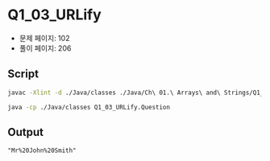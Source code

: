 # Q1_03_URLify

- 문제 페이지: 102
- 풀이 페이지: 206

## Script

```sh
javac -Xlint -d ./Java/classes ./Java/Ch\ 01.\ Arrays\ and\ Strings/Q1_03_URLify/*.java

java -cp ./Java/classes Q1_03_URLify.Question
```

## Output

```txt
"Mr%20John%20Smith"
```
